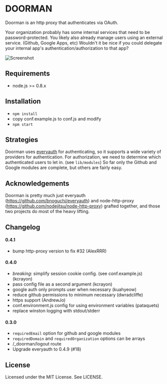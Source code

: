 DOORMAN
=======

Doorman is an http proxy that authenticates via OAuth.

Your organization probably has some internal services that need to be
password-protected.  You likely also already manage users using an external
service. (Github, Google Apps, etc)  Wouldn't it be nice if you could
delegate your internal app's authentication/authorization to that app?

![Screenshot](http://cl.ly/253L0I1S2i190X3m1M1Q/Image%202012.01.15%204:15:52%20AM.png)

Requirements
------------

 * node.js >= 0.8.x


Installation
------------

  * `npm install`
  * copy conf.example.js to conf.js and modify
  * `npm start`


Strategies
----------

Doorman uses [everyauth](https://github.com/bnoguchi/everyauth) for authenticating,
so it supports a wide variety of providers for authentication.  For authorization,
we need to determine which authenticated users to let in. (see `lib/modules`) So
far only the Github and Google modules are complete, but others are fairly easy.


Acknowledgements
----------------

Doorman is pretty much just everyauth (https://github.com/bnoguchi/everyauth) and
node-http-proxy (https://github.com/nodejitsu/node-http-proxy) grafted together,
and those two projects do most of the heavy lifting.


Changelog
---------

#### 0.4.1
  * bump http-proxy version to fix #32 (AlexRRR)

#### 0.4.0
  * _breaking_: simplify session cookie config. (see conf.example.js) (kcrayon)
  * pass config file as a second argument (kcrayon)
  * google auth only prompts user when necessary (kuahyeow)
  * reduce github permissions to minimum necessary (dwradcliffe)
  * https support (AndrewJo)
  * conf.environment.js config for using environment variables (pataquets)
  * replace winston logging with stdout/stderr

#### 0.3.0

  * `requiredEmail` option for github and google modules
  * `requiredDomain` and `requiredOrganization` options can be arrays
  * /_doorman/logout route
  * Upgrade everyauth to 0.4.9 (#18)

License
-------

Licensed under the MIT License. See LICENSE.
